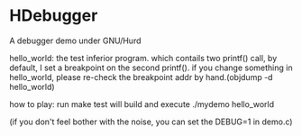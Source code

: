 HDebugger
========

A debugger demo under GNU/Hurd

hello_world: the test inferior program. which contails two printf() call, by default, I set a breakpoint on the second printf(). if you change something in hello_world, please re-check the breakpoint addr by hand.(objdump -d hello_world)

how to play:
	run make test will build and execute ./mydemo hello_world

(if you don't feel bother with the noise, you can set the DEBUG=1 in demo.c)

	
